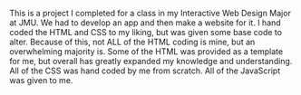 This is a project I completed for a class in my Interactive Web Design Major at JMU. We had to develop an app and then make a website for it. I hand coded the HTML and CSS to my liking, but was given some base code to alter. Because of this, not ALL of the HTML coding is mine, but an overwhelming majority is. Some of the HTML was provided as a template for me, but overall has greatly expanded my knowledge and understanding. All of the CSS was hand coded by me from scratch. All of the JavaScript was given to me.
